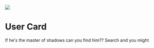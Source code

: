 ![](https://github.com/lisabroadhead/lisabroadhead/blob/main/lisa.png)

# User Card

If he's the master of shadows can you find him?? Search and you might
